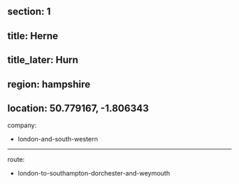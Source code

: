 ﻿section: 1
----
title: Herne
----
title_later: Hurn
----
region: hampshire
----
location: 50.779167, -1.806343
----
company:
- london-and-south-western
----
route:
- london-to-southampton-dorchester-and-weymouth
